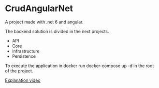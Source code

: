 # CrudAngularNet

A project made with .net 6 and angular.

The backend solution is divided in the next projects.
* API
* Core
* Infrastructure
* Persistence

To execute the application in docker run docker-compose up -d in the root of the project.

[Explanation video](https://drive.google.com/file/d/1urdH7plmJmEncic0YIw9W5G9FW22LzoV/view?usp=sharing)
